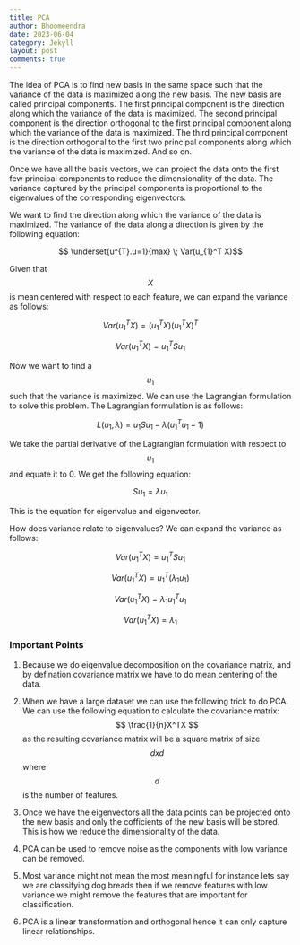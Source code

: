 ```yaml
---
title: PCA
author: Bhoomeendra 
date: 2023-06-04
category: Jekyll
layout: post
comments: true
---
```

The idea of PCA is to find new basis in the same space such that the variance of the data is maximized along the new basis. The new basis are called principal components. The first principal component is the direction along which the variance of the data is maximized. The second principal component is the direction orthogonal to the first principal component along which the variance of the data is maximized. The third principal component is the direction orthogonal to the first two principal components along which the variance of the data is maximized. And so on.

Once we have all the basis vectors, we can project the data onto the first few principal components to reduce the dimensionality of the data. The variance captured by the principal components is proportional to the eigenvalues of the corresponding eigenvectors.

We want to find the direction along which the variance of the data is maximized. The variance of the data along a direction is given by the following equation:

$$ \underset{u^{T}.u=1}{max} \; Var(u_{1}^T X)$$

Given that $$X$$ is mean centered with respect to each feature, we can expand the variance as follows:

$$ Var(u_{1}^T X) = (u_{1}^T X)(u_{1}^T X)^{T} $$

$$ Var(u_{1}^T X) = u_{1}^{T}Su_{1} $$

Now we want to find a $$u_{1}$$ such that the variance is maximized. We can use the Lagrangian formulation to solve this problem. The Lagrangian formulation is as follows:

$$ L(u_{1},\lambda) = u_{1}Su_{1} - \lambda(u_{1}^T u_{1} - 1) $$

We take the partial derivative of the Lagrangian formulation with respect to $$u_{1}$$ and equate it to 0. We get the following equation:

$$ Su_{1} = \lambda u_{1} $$

This is the equation for eigenvalue and eigenvector.

How does variance relate to eigenvalues? We can expand the variance as follows:

$$ Var(u_{1}^T X) = u_{1}^{T}Su_{1} $$

$$ Var(u_{1}^T X) = u_{1}^{T}(\lambda_{1} u_{1}) $$

$$ Var(u_{1}^T X) = \lambda_{1} u_{1}^{T}u_{1} $$

$$ Var(u_{1}^T X) = \lambda_{1} $$


### Important Points
1. Because we do eigenvalue decomposition on the covariance matrix, and by defination covariance matrix we have to do mean centering of the data.

2. When we have a large dataset we can use the following trick to do PCA. We can use the following equation to calculate the covariance matrix:$$ \frac{1}{n}X^TX $$
as the resulting covariance matrix will be a square matrix of size $$dxd$$ where $$d$$ is the number of features. 

3. Once we have the eigenvectors all the data points can be projected onto the new basis and only the cofficients of the new basis will be stored. This is how we reduce the dimensionality of the data.

4. PCA can be used to remove noise as the components with low variance can be removed.

5. Most variance might not mean the most meaningful for instance lets say we are classifying dog breads then if we remove features with low variance we might remove the features that are important for classification.

6. PCA is a linear transformation and orthogonal hence it can only capture linear relationships.